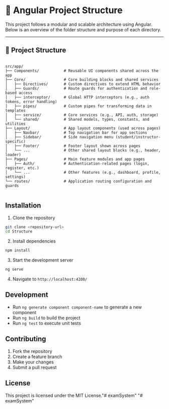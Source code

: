 # 🧠 Angular Project Structure

This project follows a modular and scalable architecture using Angular. Below is an overview of the folder structure and purpose of each directory.

---

## 📁 Project Structure

```

src/app/
├── Components/           # Reusable UI components shared across the app
├── Core/                 # Core building blocks and shared services
│   ├── Directives/       # Custom directives to extend HTML behavior
│   ├── Guards/           # Route guards for authentication and role-based access
│   ├── interceptor/      # Global HTTP interceptors (e.g., auth tokens, error handling)
│   ├── pipes/            # Custom pipes for transforming data in templates
│   ├── service/          # Core services (e.g., API, auth, storage)
│   └── shared/           # Shared models, types, constants, and utilities
├── Layout/               # App layout components (used across pages)
│   ├── Navbar/           # Top navigation bar for app sections
│   ├── Sidebar/          # Side navigation menu (student/instructor-specific)
│   ├── Footer/           # Footer layout shown across pages
│   └── ...               # Other shared layout blocks (e.g., header, loader)
├── Pages/                # Main feature modules and app pages
│   ├── Auth/             # Authentication-related pages (login, register, etc.)
│   └── ...               # Other features (e.g., dashboard, profile, settings)
└── routes/               # Application routing configuration and guards


```


## Installation

1. Clone the repository
```bash
git clone <repository-url>
cd Structure
```

2. Install dependencies
```bash
npm install
```

3. Start the development server
```bash
ng serve
```

4. Navigate to `http://localhost:4200/`

## Development

- Run `ng generate component component-name` to generate a new component
- Run `ng build` to build the project
- Run `ng test` to execute unit tests

## Contributing

1. Fork the repository
2. Create a feature branch
3. Make your changes
4. Submit a pull request

## License

This project is licensed under the MIT License."# examSystem" 
"# examSystem" 
